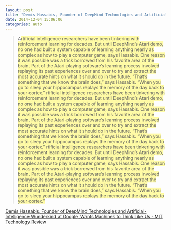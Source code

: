 ```yaml
---
layout: post
title: "Demis Hassabis, Founder of DeepMind Technologies and Artificial-Intelligence Wunderkind at Google, Wants Machines to Think Like Us | MIT Technology Review"
date: 2014-12-04 15:06:06
categories: auto
---
```


> A<span style="-evernote-highlighted:true; background-color:#f6ee96"><span style="background-color: rgb(255, 250, 165);-evernote-highlight:true;">rtificial intelligence researchers have been tinkering with reinforcement learning for decades. But until DeepMind’s Atari demo, no one had built a system capable of learning anything nearly as complex as how to play a computer game, says Hassabis. One reason it was possible was a trick borrowed from his favorite area of the brain. Part of the Atari-playing software’s learning process involved replaying its past experiences over and over to try and extract the most accurate hints on what it should do in the future. “That’s something that we know the brain does,” says Hassabis. “When you go to sleep your hippocampus replays the memory of the day back to your cortex.” <span style="background-color: rgb(255, 250, 165);-evernote-highlight:true;">rtificial intelligence researchers have been tinkering with reinforcement learning for decades. But until DeepMind’s Atari demo, no one had built a system capable of learning anything nearly as complex as how to play a computer game, says Hassabis. One reason it was possible was a trick borrowed from his favorite area of the brain. Part of the Atari-playing software’s learning process involved replaying its past experiences over and over to try and extract the most accurate hints on what it should do in the future. “That’s something that we know the brain does,” says Hassabis. “When you go to sleep your hippocampus replays the memory of the day back to your cortex.” rtificial intelligence researchers have been tinkering with reinforcement learning for decades. But until DeepMind’s Atari demo, no one had built a system capable of learning anything nearly as complex as how to play a computer game, says Hassabis. One reason it was possible was a trick borrowed from his favorite area of the brain. Part of the Atari-playing software’s learning process involved replaying its past experiences over and over to try and extract the most accurate hints on what it should do in the future. “That’s something that we know the brain does,” says Hassabis. “When you go to sleep your hippocampus replays the memory of the day back to your cortex.”

 <!-- --> 

[Demis Hassabis, Founder of DeepMind Technologies and Artificial-Intelligence Wunderkind at Google, Wants Machines to Think Like Us - MIT Technology Review](http://www.technologyreview.com/news/532876/googles-intelligence-designer/)